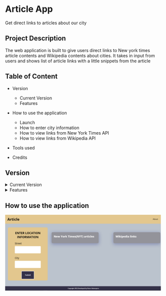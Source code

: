 # Article App #
Get direct links to articles about our city


## Project Description ##
The web application is built to give users direct links to New york times article contents and Wikipedia contents about cities.
It takes in input from users and shows list of article links with a little snippets from the article 

## Table of Content ##
* Version 
    * Current Version 
    * Features
* How to use the application
    * Launch 
    * How to enter city information
    * How to view links from New York Times API 
    * How to view links from Wikipedia API

* Tools used 

* Credits

## Version ##

<details>
           <summary>Current Version</summary>
           <p>V1.0</p>
</details>

<details>
           <summary>Features</summary>
           <p>1. Allows input like Street and city from users</p>
            <p>2. Shows anchored article titles from NYT API AND Wikipedia API</p>
             <p>3. Snippets of article can also be seen below airticle titles</p>
</details>

## How to use the application ##
![Article App](https://github.com/vickystickz/Article-App/blob/main/Assets/images/App_screenshot.png)

